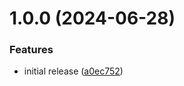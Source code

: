 # 1.0.0 (2024-06-28)


### Features

* initial release ([a0ec752](https://github.com/credova-financial/credova-elements/commit/a0ec752f52c90cfd59afb0d1e64a2d5c75247845))

